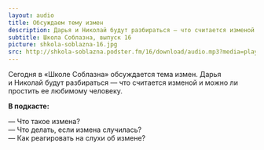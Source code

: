 ```yaml
---
layout: audio
title: Обсуждаем тему измен
description: Дарья и Николай будут разбираться — что считается изменой и можно ли простить ее любимому человеку.  
subtitle: Школа Соблазна, выпуск 16
picture: shkola-soblazna-16.jpg
src: http://shkola-soblazna.podster.fm/16/download/audio.mp3?media=player
---
```


Сегодня в «Школе Соблазна» обсуждается тема измен. Дарья и Николай будут разбираться — что считается изменой и можно ли простить ее любимому человеку.  

**В подкасте:**

— Что такое измена?  
— Что делать, если измена случилась?  
— Как реагировать на слухи об измене?   
